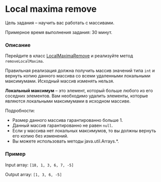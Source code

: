 # Local maxima remove

Цель задания – научить вас работать с массивами.

Примерное время выполнения задания: 30 минут.

### Описание

Перейдите в класс [LocalMaximaRemove](src/main/java/com/epam/training/student_dmitry_shamko/LocalMaximaRemove.java) и реализуйте метод `removeLocalMaxima`.

Правильная реализация должна получить массив значений типа  `int` и вернуть копию данного массива со всеми удаленными локальными максимумами. Исходный массив изменять нельзя.

**Локальный максимум** – это элемент, который больше любого из его соседних элементов. Вам необходимо удалить элементы, которые являются локальными максимумами в исходном массиве.

Подробности:
- Размер данного массива гарантированно больше 1.
- Данный массив гарантированно не равен `null`.
- Если у массива нет локальных максимумов, то вы должны вернуть его копию без изменений.
- Вы можете использовать методы  java.util.Arrays.*.

### Пример

Input array: `[18, 1, 3, 6, 7, -5]`

Output array: `[1, 3, 6, -5]`

